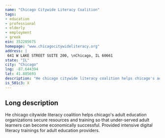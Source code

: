 ```yaml
---
name: "Chicago Citywide Literacy Coalition"
tags:
- education
- professional
- elderly
- employment
- greek
ein: 352205675
homepage: "www.chicagocitywideliteracy.org"
address: |
 641 W LAKE STREET SUITE 200, \nChicago, IL 60661
state: "IL"
city: "Chicago"
lng: -87.644394
lat: 41.885693
description: "He chicago citywide literacy coalition helps chicago's adult education organizations secure resources and training so that under-served adult learners can become economically successful. "
is_501c3: X
---
```


## Long description

He chicago citywide literacy coalition helps chicago's adult education organizations secure resources and training so that under-served adult learners can become economically successful. Provided intensive digital literacy trainings for adult education providers. 

